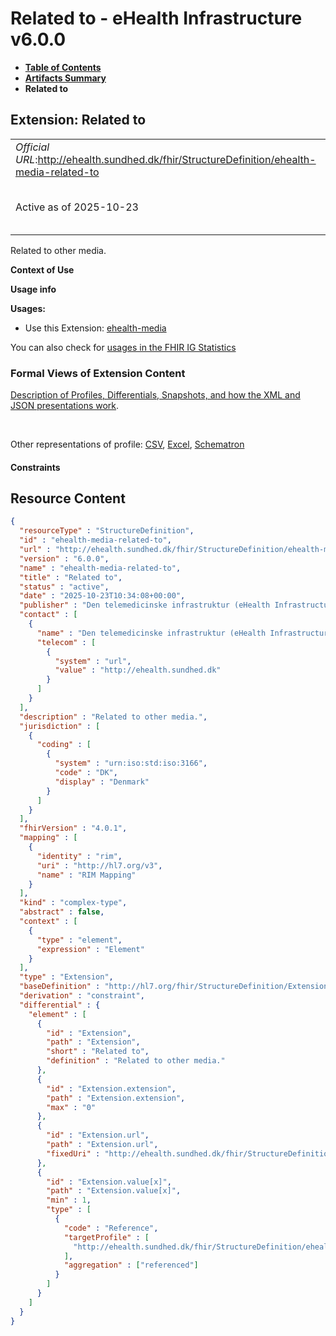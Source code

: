 # Related to - eHealth Infrastructure v6.0.0

* [**Table of Contents**](toc.md)
* [**Artifacts Summary**](artifacts.md)
* **Related to**

## Extension: Related to 

| | |
| :--- | :--- |
| *Official URL*:http://ehealth.sundhed.dk/fhir/StructureDefinition/ehealth-media-related-to | *Version*:6.0.0 |
| Active as of 2025-10-23 | *Computable Name*:ehealth-media-related-to |

Related to other media.

**Context of Use**

**Usage info**

**Usages:**

* Use this Extension: [ehealth-media](StructureDefinition-ehealth-media.md)

You can also check for [usages in the FHIR IG Statistics](https://packages2.fhir.org/xig/dk.ehealth.sundhed.fhir.ig.core|current/StructureDefinition/ehealth-media-related-to)

### Formal Views of Extension Content

 [Description of Profiles, Differentials, Snapshots, and how the XML and JSON presentations work](http://build.fhir.org/ig/FHIR/ig-guidance/readingIgs.html#structure-definitions). 

 

Other representations of profile: [CSV](StructureDefinition-ehealth-media-related-to.csv), [Excel](StructureDefinition-ehealth-media-related-to.xlsx), [Schematron](StructureDefinition-ehealth-media-related-to.sch) 

#### Constraints



## Resource Content

```json
{
  "resourceType" : "StructureDefinition",
  "id" : "ehealth-media-related-to",
  "url" : "http://ehealth.sundhed.dk/fhir/StructureDefinition/ehealth-media-related-to",
  "version" : "6.0.0",
  "name" : "ehealth-media-related-to",
  "title" : "Related to",
  "status" : "active",
  "date" : "2025-10-23T10:34:08+00:00",
  "publisher" : "Den telemedicinske infrastruktur (eHealth Infrastructure)",
  "contact" : [
    {
      "name" : "Den telemedicinske infrastruktur (eHealth Infrastructure)",
      "telecom" : [
        {
          "system" : "url",
          "value" : "http://ehealth.sundhed.dk"
        }
      ]
    }
  ],
  "description" : "Related to other media.",
  "jurisdiction" : [
    {
      "coding" : [
        {
          "system" : "urn:iso:std:iso:3166",
          "code" : "DK",
          "display" : "Denmark"
        }
      ]
    }
  ],
  "fhirVersion" : "4.0.1",
  "mapping" : [
    {
      "identity" : "rim",
      "uri" : "http://hl7.org/v3",
      "name" : "RIM Mapping"
    }
  ],
  "kind" : "complex-type",
  "abstract" : false,
  "context" : [
    {
      "type" : "element",
      "expression" : "Element"
    }
  ],
  "type" : "Extension",
  "baseDefinition" : "http://hl7.org/fhir/StructureDefinition/Extension",
  "derivation" : "constraint",
  "differential" : {
    "element" : [
      {
        "id" : "Extension",
        "path" : "Extension",
        "short" : "Related to",
        "definition" : "Related to other media."
      },
      {
        "id" : "Extension.extension",
        "path" : "Extension.extension",
        "max" : "0"
      },
      {
        "id" : "Extension.url",
        "path" : "Extension.url",
        "fixedUri" : "http://ehealth.sundhed.dk/fhir/StructureDefinition/ehealth-media-related-to"
      },
      {
        "id" : "Extension.value[x]",
        "path" : "Extension.value[x]",
        "min" : 1,
        "type" : [
          {
            "code" : "Reference",
            "targetProfile" : [
              "http://ehealth.sundhed.dk/fhir/StructureDefinition/ehealth-media"
            ],
            "aggregation" : ["referenced"]
          }
        ]
      }
    ]
  }
}

```
